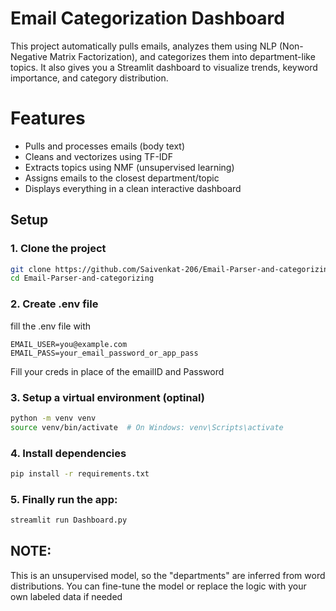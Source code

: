 # Email Categorization Dashboard
This project automatically pulls emails, analyzes them using NLP (Non-Negative Matrix Factorization), and categorizes them into department-like topics. It also gives you a Streamlit dashboard to visualize trends, keyword importance, and category distribution.

# Features
- Pulls and processes emails (body text)  
- Cleans and vectorizes using TF-IDF  
- Extracts topics using NMF (unsupervised learning)  
- Assigns emails to the closest department/topic  
- Displays everything in a clean interactive dashboard

## Setup

### 1. Clone the project
```bash
git clone https://github.com/Saivenkat-206/Email-Parser-and-categorizing.git
cd Email-Parser-and-categorizing
```
### 2. Create .env file
fill the .env file with
```
EMAIL_USER=you@example.com
EMAIL_PASS=your_email_password_or_app_pass
```
Fill your creds in place of the emailID and Password
### 3. Setup a virtual environment (optinal)
```bash
python -m venv venv
source venv/bin/activate  # On Windows: venv\Scripts\activate
```
### 4. Install dependencies
```bash
pip install -r requirements.txt
```
### 5. Finally run the app:
```bash
streamlit run Dashboard.py
```
## NOTE:
This is an unsupervised model, so the "departments" are inferred from word distributions. You can fine-tune the model or replace the logic with your own labeled data if needed


